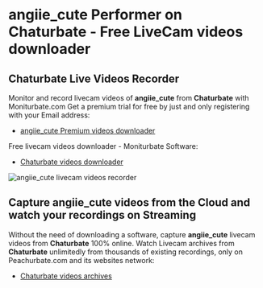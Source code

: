 # angiie_cute Performer on Chaturbate - Free LiveCam videos downloader

## Chaturbate Live Videos Recorder

Monitor and record livecam videos of **angiie_cute** from **Chaturbate** with Moniturbate.com
Get a premium trial for free by just and only registering with your Email address:
* [angiie_cute Premium videos downloader](https://moniturbate.com/request-demo-licence-key.html)

Free livecam videos downloader - Moniturbate Software:
* [Chaturbate videos downloader](https://moniturbate.com/moniturbate-download-software.html)

![angiie_cute livecam videos recorder](https://peachurnet.com/templates/moniturbate-software.png)


## Capture angiie_cute videos from the Cloud and watch your recordings on Streaming

Without the need of downloading a software, capture **angiie_cute** livecam videos from **Chaturbate** 100% online.
Watch Livecam archives from **Chaturbate** unlimitedly from thousands of existing recordings, only on Peachurbate.com and its websites network:
* [Chaturbate videos archives](https://peachurnet.com/)